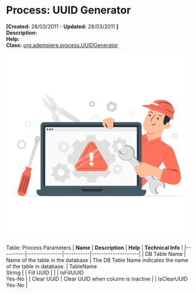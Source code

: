 # Process: UUID Generator 

**[Created:** 28/03/2011 - **Updated:** 28/03/2011 **]**  
**Description:**   
**Help:**   
**Class:** [org.adempiere.process.UUIDGenerator](https://jenkins.idempiere.org/job/iDempiere12Daily/ws/org.idempiere.javadoc/API/org/adempiere/process/UUIDGenerator.html)

![](/img/docs/manual/UUIDGenerator-Process_iDempiere_v12.0.0.png)

Table: Process Parameters
| **Name** | **Description** | **Help** | **Technical Info** |
|----------|---------------|-----------|--------------------|
| DB Table Name | Name of the table in the database | The DB Table Name indicates the name of the table in database. | TableName<br/>String | 
| Fill UUID |  |  | IsFillUUID<br/>Yes-No | 
| Clear UUID | Clear UUID when column is inactive |  | IsClearUUID<br/>Yes-No | 


